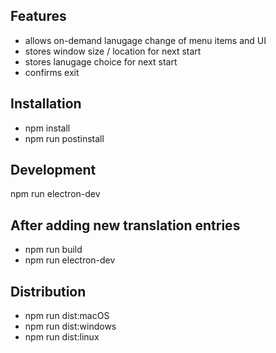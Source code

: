## Features

- allows on-demand lanugage change of menu items and UI
- stores window size / location for next start
- stores lanugage choice for next start
- confirms exit

## Installation

- npm install
- npm run postinstall

## Development

npm run electron-dev

## After adding new translation entries

- npm run build
- npm run electron-dev

## Distribution

- npm run dist:macOS
- npm run dist:windows
- npm run dist:linux
